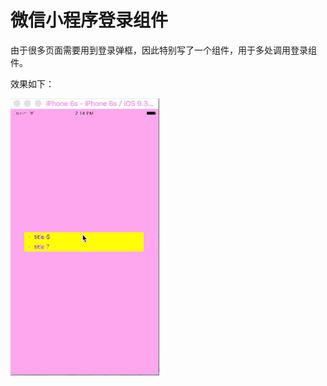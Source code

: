 # 微信小程序登录组件
由于很多页面需要用到登录弹框，因此特别写了一个组件，用于多处调用登录组件。

效果如下：

![组件使用演示](https://github.com/Yesi-hoang/TaoBaoTopLine/blob/master/Gif/TaoBaoTopLineGif.gif)
